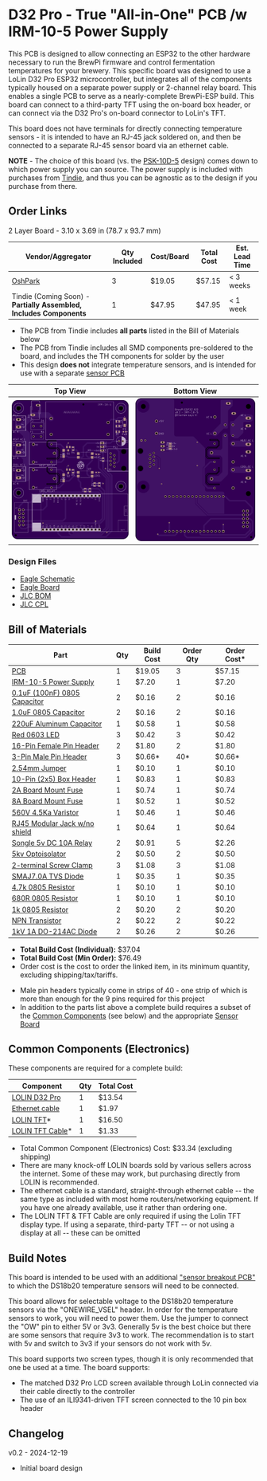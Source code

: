 # D32 Pro - True "All-in-One" PCB /w IRM-10-5 Power Supply

This PCB is designed to allow connecting an ESP32 to the other hardware necessary to run the BrewPi firmware and
control fermentation temperatures for your brewery. This specific board was designed to use a LoLin D32 Pro ESP32
microcontroller, but integrates all of the components typically housed on a separate power supply or 2-channel
relay board. This enables a single PCB to serve as a nearly-complete BrewPi-ESP build. This board can connect to
a third-party TFT using the on-board box header, or can connect via the D32 Pro's on-board connector to LoLin's
TFT.

This board does not have terminals for directly connecting temperature sensors - it is intended to have an RJ-45 jack
soldered on, and then be connected to a separate RJ-45 sensor board via an ethernet cable.

**NOTE** - The choice of this board (vs. the [PSK-10D-5](Single%20PCB%20-%20PSK-10D-5.md) design) comes down to which power supply
you can source. The power supply is included with purchases from [Tindie](https://www.tindie.com/products/thorrak/brewpi-esp32-all-in-one-pcb-kit/), and thus you can be agnostic as to the design if you purchase from there.


## Order Links

2 Layer Board - 3.10 x 3.69 in (78.7 x 93.7 mm)

| Vendor/Aggregator                                                    | Qty Included | Cost/Board | Total Cost | Est. Lead Time |
|----------------------------------------------------------------------|--------------|------------|------------|----------------|
| [OshPark](https://oshpark.com/shared_projects/B6Dk3a2B)              | 3            | $19.05     | $57.15     | < 3 weeks      |
| Tindie (Coming Soon) - **Partially Assembled, Includes Components**  | 1            | $47.95     | $47.95     | < 1 week       |

- The PCB from Tindie includes **all parts** listed in the Bill of Materials below
- The PCB from Tindie includes all SMD components pre-soldered to the board, and includes the TH components for solder by the user
- This design **does not** integrate temperature sensors, and is intended for use with a separate [sensor PCB](../BrewPi%20Sensor%20Boards/README.md)



| Top View          | Bottom View          |
| ----------------- |:--------------------:|
| ![Board Top][top] | ![Board Bottom][bot] |

[top]: imgs/Single%20PCB%20-%20IRM-10-5%20Top.png "Board Top"
[bot]: imgs/Single%20PCB%20-%20IRM-10-5%20Bottom.png "Board Bottom"


### Design Files

- [Eagle Schematic](Single%20PCB%20-%20IRM-10-5.sch)
- [Eagle Board](Single%20PCB%20-%20IRM-10-5.brd)
- [JLC BOM](Single%20PCB%20-%20IRM-10-5_bom.csv)
- [JLC CPL](Single%20PCB%20-%20IRM-10-5_cpl.csv)


## Bill of Materials

| Part                                                                                                                           | Qty | Build Cost | Order Qty | Order Cost* |
|--------------------------------------------------------------------------------------------------------------------------------|-----|------------|-----------|-------------|
| [PCB](https://oshpark.com/shared_projects/B6Dk3a2B)                                                                            | 1   | $19.05     | 3         | $57.15      |
| [IRM-10-5 Power Supply](https://www.digikey.com/en/products/detail/mean-well-usa-inc/IRM-10-5/7704657)                         | 1   | $7.20      | 1         | $7.20       |
| [0.1uF (100nF) 0805 Capacitor](https://www.digikey.com/en/products/detail/samsung-electro-mechanics/CL21B104KACNNNC/3886757)   | 2   | $0.16      | 2         | $0.16       |
| [1.0uF 0805 Capacitor](https://www.digikey.com/en/products/detail/samsung-electro-mechanics/CL21B105KAFNNNE/3886724)           | 2   | $0.16      | 2         | $0.16       |
| [220uF Aluminum Capacitor](https://www.digikey.com/en/products/detail/kemet/A750EK227M1CAAE016/6196322)                        | 1   | $0.58      | 1         | $0.58       |
| [Red 0603 LED](https://www.digikey.com/en/products/detail/w%C3%BCrth-elektronik/150060SS75000/4489903)                         | 3   | $0.42      | 3         | $0.42       |
| [16-Pin Female Pin Header](https://www.digikey.com/en/products/detail/sullins-connector-solutions/PPTC161LFBN-RC/810154)       | 2   | $1.80      | 2         | $1.80       |
| [3-Pin Male Pin Header](https://www.digikey.com/en/products/detail/sullins-connector-solutions/PRPC040SAAN-RC/2775214)         | 3   | $0.66*     | 40*       | $0.66*      |
| [2.54mm Jumper](https://www.digikey.com/en/products/detail/sullins-connector-solutions/STC02SYAN/76372)                        | 1   | $0.10      | 1         | $0.10       |
| [10-Pin (2x5) Box Header](https://www.digikey.com/en/products/detail/amphenol-cs-commercial-products/G821EU210AGM00Y/13683147) | 1   | $0.83      | 1         | $0.83       |
| [2A Board Mount Fuse](https://www.digikey.com/en/products/detail/eaton-electronics-division/SS-5H-2A-APH/3719658)              | 1   | $0.74      | 1         | $0.74       |
| [8A Board Mount Fuse](https://www.digikey.com/en/products/detail/bel-fuse-inc/0697H8000-01/5208762)                            | 1   | $0.52      | 1         | $0.52       |
| [560V 4.5Ka Varistor](https://www.digikey.com/en/products/detail/yageo/561KD14/13689522)                                       | 1   | $0.46      | 1         | $0.46       |
| [RJ45 Modular Jack w/no shield](https://www.digikey.com/en/products/detail/stewart-connector/SS-90000-001/14548964)            | 1   | $0.64      | 1         | $0.64       |
| [Songle 5v DC 10A Relay](https://www.aliexpress.us/item/2251832637395159.html)                                                 | 2   | $0.91      | 5         | $2.26       |
| [5kv Optoisolator](https://www.digikey.com/en/products/detail/liteon/LTV-817S-TA1/388451)                                      | 2   | $0.50      | 2         | $0.50       |
| [2-terminal Screw Clamp](https://www.digikey.com/en/products/detail/w%C3%BCrth-elektronik/691137710002/6644051)                | 3   | $1.08      | 3         | $1.08       |
| [SMAJ7.0A TVS Diode](https://www.digikey.com/en/products/detail/bourns-inc/SMAJ7-0A/2254658)                                   | 1   | $0.35      | 1         | $0.35       |
| [4.7k 0805 Resistor](https://www.digikey.com/en/products/detail/te-connectivity-passive-product/CRGCQ0805J4K7/8576740)         | 1   | $0.10      | 1         | $0.10       |
| [680R 0805 Resistor](https://www.digikey.com/en/products/detail/panasonic-electronic-components/ERJ-6GEYJ681V/89778)           | 1   | $0.10      | 1         | $0.10       |
| [1k 0805 Resistor](https://www.digikey.com/en/products/detail/susumu/RR1220P-102-D/432291)                                     | 2   | $0.20      | 2         | $0.20       |
| [NPN Transistor](https://www.digikey.com/en/products/detail/micro-commercial-co/MMBT2222A-TP/717279)                           | 2   | $0.22      | 2         | $0.22       |
| [1kV 1A DO-214AC Diode](https://www.digikey.com/en/products/detail/smc-diode-solutions/S1M/6022596)                            | 2   | $0.26      | 2         | $0.26       |


* **Total Build Cost (Individual):** $37.04
* **Total Build Cost (Min Order):** $76.49
* Order cost is the cost to order the linked item, in its minimum quantity, excluding shipping/tax/tariffs.

- Male pin headers typically come in strips of 40 - one strip of which is more than enough for the 9 pins required for this project
- In addition to the parts list above a complete build requires a subset of the [Common Components](Common%20Components.md) (see below) and the appropriate [Sensor Board](../BrewPi%20Sensor%20Boards/README.md)


## Common Components (Electronics)

These components are required for a complete build:

| Component                                                                | Qty | Total Cost |
|--------------------------------------------------------------------------|-----|------------|
| [LOLIN D32 Pro](https://www.aliexpress.us/item/2251832696801305.html)    | 1   | $13.54     |
| [Ethernet cable](https://www.aliexpress.com/item/32694241950.html)       | 1   | $1.97      |
| [LOLIN TFT](https://www.aliexpress.us/item/2251832733414978.html)*       | 1   | $16.50     |
| [LOLIN TFT Cable](https://www.aliexpress.us/item/2251832662518722.html)* | 1   | $1.33      |

- Total Common Component (Electronics) Cost: $33.34 (excluding shipping)
- There are many knock-off LOLIN boards sold by various sellers across the internet. Some of these may work, but purchasing directly from LOLIN is recommended.
- The ethernet cable is a standard, straight-through ethernet cable -- the same type as included with most home routers/networking equipment. If you have one already available, use it rather than ordering one.
- The LOLIN TFT & TFT Cable are only required if using the Lolin TFT display type. If using a separate, third-party TFT -- or not using a display at all -- these can be omitted



Build Notes
-----------

This board is intended to be used with an additional ["sensor breakout PCB"](../BrewPi%20Sensor%20Boards/README.md) to
which the DS18b20 temperature sensors will need to be connected.

This board allows for selectable voltage to the DS18b20 temperature sensors via the "ONEWIRE_VSEL" header. In order for
the temperature sensors to work, you will need to power them. Use the jumper to connect
the "OW" pin to either 5V or 3v3. Generally 5v is the best choice but there are some sensors that require 3v3 to work.
The recommendation is to start with 5v and switch to 3v3 if your sensors do not work with 5v.

This board supports two screen types, though it is only recommended that one be used at a time. The board supports:
- The matched D32 Pro LCD screen available through LoLin connected via their cable directly to the controller
- The use of an ILI9341-driven TFT screen connected to the 10 pin box header



Changelog
---------

v0.2 - 2024-12-19

- Initial board design
